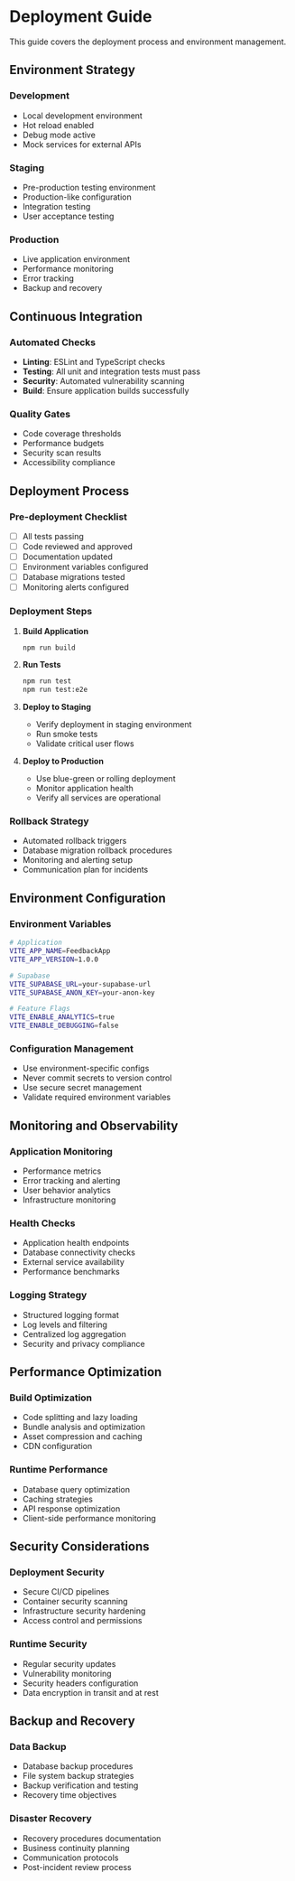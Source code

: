 
# Deployment Guide

This guide covers the deployment process and environment management.

## Environment Strategy

### Development
- Local development environment
- Hot reload enabled
- Debug mode active
- Mock services for external APIs

### Staging
- Pre-production testing environment
- Production-like configuration
- Integration testing
- User acceptance testing

### Production
- Live application environment
- Performance monitoring
- Error tracking
- Backup and recovery

## Continuous Integration

### Automated Checks
- **Linting**: ESLint and TypeScript checks
- **Testing**: All unit and integration tests must pass
- **Security**: Automated vulnerability scanning
- **Build**: Ensure application builds successfully

### Quality Gates
- Code coverage thresholds
- Performance budgets
- Security scan results
- Accessibility compliance

## Deployment Process

### Pre-deployment Checklist
- [ ] All tests passing
- [ ] Code reviewed and approved
- [ ] Documentation updated
- [ ] Environment variables configured
- [ ] Database migrations tested
- [ ] Monitoring alerts configured

### Deployment Steps
1. **Build Application**
   ```bash
   npm run build
   ```

2. **Run Tests**
   ```bash
   npm run test
   npm run test:e2e
   ```

3. **Deploy to Staging**
   - Verify deployment in staging environment
   - Run smoke tests
   - Validate critical user flows

4. **Deploy to Production**
   - Use blue-green or rolling deployment
   - Monitor application health
   - Verify all services are operational

### Rollback Strategy
- Automated rollback triggers
- Database migration rollback procedures
- Monitoring and alerting setup
- Communication plan for incidents

## Environment Configuration

### Environment Variables
```bash
# Application
VITE_APP_NAME=FeedbackApp
VITE_APP_VERSION=1.0.0

# Supabase
VITE_SUPABASE_URL=your-supabase-url
VITE_SUPABASE_ANON_KEY=your-anon-key

# Feature Flags
VITE_ENABLE_ANALYTICS=true
VITE_ENABLE_DEBUGGING=false
```

### Configuration Management
- Use environment-specific configs
- Never commit secrets to version control
- Use secure secret management
- Validate required environment variables

## Monitoring and Observability

### Application Monitoring
- Performance metrics
- Error tracking and alerting
- User behavior analytics
- Infrastructure monitoring

### Health Checks
- Application health endpoints
- Database connectivity checks
- External service availability
- Performance benchmarks

### Logging Strategy
- Structured logging format
- Log levels and filtering
- Centralized log aggregation
- Security and privacy compliance

## Performance Optimization

### Build Optimization
- Code splitting and lazy loading
- Bundle analysis and optimization
- Asset compression and caching
- CDN configuration

### Runtime Performance
- Database query optimization
- Caching strategies
- API response optimization
- Client-side performance monitoring

## Security Considerations

### Deployment Security
- Secure CI/CD pipelines
- Container security scanning
- Infrastructure security hardening
- Access control and permissions

### Runtime Security
- Regular security updates
- Vulnerability monitoring
- Security headers configuration
- Data encryption in transit and at rest

## Backup and Recovery

### Data Backup
- Database backup procedures
- File system backup strategies
- Backup verification and testing
- Recovery time objectives

### Disaster Recovery
- Recovery procedures documentation
- Business continuity planning
- Communication protocols
- Post-incident review process
